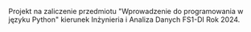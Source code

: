 Projekt na zaliczenie przedmiotu "Wprowadzenie do programowania w języku Python" kierunek Inżynieria i Analiza Danych FS1-DI Rok 2024.
